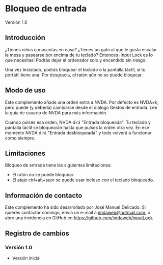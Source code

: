 # Bloqueo de entrada
Versión 1.0

## Introducción

¿Tienes niños o mascotas en casa? ¿Tienes un gato al que le gusta escalar la mesa y pasearse por encima de tu teclado? Entonces ¡Input Lock es lo que necesitas! Podrás dejar el ordenador solo y encendido sin riesgo.

Una vez instalado, podrás bloquear el teclado o la pantalla táctil, si tu portátil tiene una. Por desgracia, el ratón aún no se puede bloquear.

## Modo de uso

Este complemento añade una orden extra a NVDA. Por defecto es NVDA+k, pero puede (y debería) cambiarse desde el diálogo Gestos de entrada. Lee la guía de usuario de NVDA para más información.

Cuando pulses esa orden, NVDA dirá "Entrada bloqueada". Tu teclado y pantalla táctil se bloquearán hasta que pulses la orden otra vez. En ese momento NVDA dirá "Entrada desbloqueada" y todo volverá a funcionar como siempre.

## Limitaciones

Bloqueo de entrada tiene las siguientes limitaciones:

* El ratón no se puede bloquear.
* El atajo ctrl+alt+supr se puede usar incluso con el teclado bloqueado.

## Información de contacto

Este complemento ha sido desarrollado por José Manuel Delicado. Si quieres contactar conmigo, envía un e-mail a jmdaweb@hotmail.com, o abre una incidencia en GitHub en https://github.com/jmdaweb/inputLock

## Registro de cambios

### Versión 1.0

* Versión inicial

